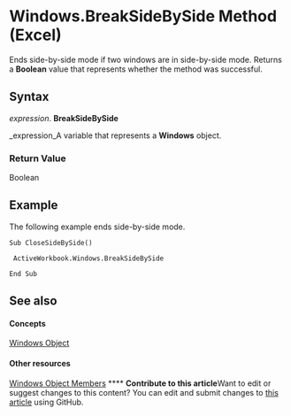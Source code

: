 
# Windows.BreakSideBySide Method (Excel)

Ends side-by-side mode if two windows are in side-by-side mode. Returns a  **Boolean** value that represents whether the method was successful.


## Syntax

 _expression_. **BreakSideBySide**

 _expression_A variable that represents a  **Windows** object.


### Return Value

Boolean


## Example

The following example ends side-by-side mode.


```
Sub CloseSideBySide() 
 
 ActiveWorkbook.Windows.BreakSideBySide 
 
End Sub
```


## See also


#### Concepts


 [Windows Object](d5d0e3c9-9132-469c-d033-d29397dacd77.md)
#### Other resources


 [Windows Object Members](849cac73-05bf-d9ec-9474-340ae2052a3d.md)
****   **Contribute to this article**Want to edit or suggest changes to this content? You can edit and submit changes to  [this article](https://github.com/jhershey00/VBA_Excel_Test/OpenXMLCon/articles/be32b6a4-5541-8c4b-ef24-cf34c9035f1c.md) using GitHub.

